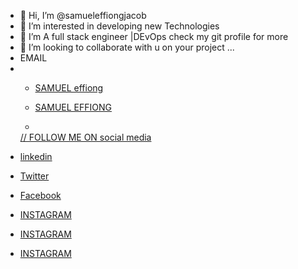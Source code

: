 - 👋 Hi, I’m @samueleffiongjacob
- 👀 I’m interested in developing new Technologies
- 🌱 I’m A full stack engineer |DEvOps check my git profile for more
- 💞️ I’m looking to collaborate with u on your project ...
-  EMAIL 
- <ul>
  <li><p><a href="samueleffiongjacob@gmail.com">SAMUEL effiong</p></li>
  <li><p><a href=" samueleffiong685@gmail.com">SAMUEL EFFIONG</p></li>
- </ul>
                         // FOLLOW ME ON social media
<ul>
  <li><p><a href="https://www.linkedin.com/in/samuel-effiong-jacob-9467a1175/">linkedin </p></li>
  <li><p><a href="https://twitter.com/samueleffiong_">Twitter</p></li>
  <li><p><a href="https://www.facebook.com/samueleffiong.jacob/">Facebook</p></li>
  <li><p><a href="https://www.instagram.com/effiongsamuel/">INSTAGRAM</p></li>
  <li><p><a href="https://www.instagram.com/samueleffiong_official/">INSTAGRAM</p></li>
  <li><p><a href="https://www.instagram.com/samueleffiong0/">INSTAGRAM</p></li>
</ul>

<!---
samueleffiongjacob/samueleffiongjacob is a ✨ special ✨ repository because its `README.md` (this file) appears on your GitHub profile.
You can click the Preview link to take a look at your changes.
--->

